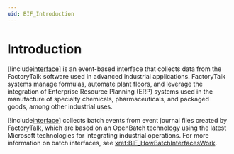 ```yaml
---
uid: BIF_Introduction
---
```


# Introduction

[!include[interface](../includes/interface-name.md)] is an event-based interface that collects data from the FactoryTalk software used in advanced industrial applications. FactoryTalk systems manage formulas, automate plant floors, and leverage the integration of Enterprise Resource Planning (ERP) systems used in the manufacture of specialty chemicals, pharmaceuticals, and packaged goods, among other industrial uses.

[!include[interface](../includes/interface-name.md)] collects batch events from event journal files created by FactoryTalk, which are based on an OpenBatch technology using the latest Microsoft technologies for integrating industrial operations. For more information on batch interfaces, see <xref:BIF_HowBatchInterfacesWork>.
